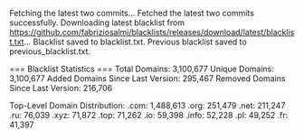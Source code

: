 Fetching the latest two commits...
Fetched the latest two commits successfully.
Downloading latest blacklist from https://github.com/fabriziosalmi/blacklists/releases/download/latest/blacklist.txt...
Blacklist saved to blacklist.txt.
Previous blacklist saved to previous_blacklist.txt.

=== Blacklist Statistics ===
Total Domains: 3,100,677
Unique Domains: 3,100,677
Added Domains Since Last Version: 295,467
Removed Domains Since Last Version: 216,706

Top-Level Domain Distribution:
  .com: 1,488,613
  .org: 251,479
  .net: 211,247
  .ru: 76,039
  .xyz: 71,872
  .top: 71,262
  .io: 59,398
  .info: 52,228
  .pl: 49,252
  .fr: 41,397

